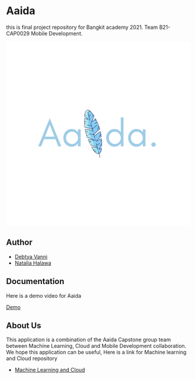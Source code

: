 # Aaida
this is final project repository for Bangkit academy 2021. Team B21-CAP0029 Mobile Development.

![alt text](https://github.com/debetya/Castone-App/blob/main/app/src/main/res/drawable/splashscreen.png)

## Author
* [Debtya Vanni](https://github.com/debetya)
* [Natalia Halawa](https://github.com/NataliaGoHeadDevelop)

## Documentation
Here is a demo video for Aaida

[Demo](https://drive.google.com/drive/u/0/folders/1pR65mooNnxSUtqXau4jlK12_bI8ZYaw_)

## About Us
This application is a combination of the Aaida Capstone group team between Machine Learning, Cloud and Mobile Development collaboration.
We hope this application can be useful, Here is a link for Machine learning and Cloud repository
* [Machine Learning and Cloud](https://github.com/b21-cap0029/bangkit-capstone)


